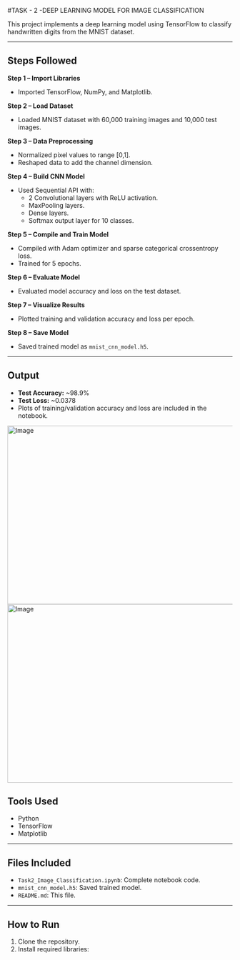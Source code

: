 #TASK - 2 -DEEP LEARNING MODEL FOR IMAGE CLASSIFICATION

This project implements a deep learning model using TensorFlow to classify handwritten digits from the MNIST dataset.

---

## Steps Followed

**Step 1 – Import Libraries**
- Imported TensorFlow, NumPy, and Matplotlib.

**Step 2 – Load Dataset**
- Loaded MNIST dataset with 60,000 training images and 10,000 test images.

**Step 3 – Data Preprocessing**
- Normalized pixel values to range [0,1].
- Reshaped data to add the channel dimension.

**Step 4 – Build CNN Model**
- Used Sequential API with:
  - 2 Convolutional layers with ReLU activation.
  - MaxPooling layers.
  - Dense layers.
  - Softmax output layer for 10 classes.

**Step 5 – Compile and Train Model**
- Compiled with Adam optimizer and sparse categorical crossentropy loss.
- Trained for 5 epochs.

**Step 6 – Evaluate Model**
- Evaluated model accuracy and loss on the test dataset.

**Step 7 – Visualize Results**
- Plotted training and validation accuracy and loss per epoch.

**Step 8 – Save Model**
- Saved trained model as `mnist_cnn_model.h5`.

---

## Output

- **Test Accuracy:** ~98.9%
- **Test Loss:** ~0.0378
- Plots of training/validation accuracy and loss are included in the notebook.
<img width="600" height="400" alt="Image" src="https://github.com/user-attachments/assets/9b1d0320-5105-49f9-a456-7fa27db9e52d" />

<img width="600" height="400" alt="Image" src="https://github.com/user-attachments/assets/2d175e09-df69-4c1f-b202-b082b16452b6" />

## Tools Used

- Python
- TensorFlow
- Matplotlib

---

## Files Included

- `Task2_Image_Classification.ipynb`: Complete notebook code.
- `mnist_cnn_model.h5`: Saved trained model.
- `README.md`: This file.

---

## How to Run

1. Clone the repository.
2. Install required libraries:
